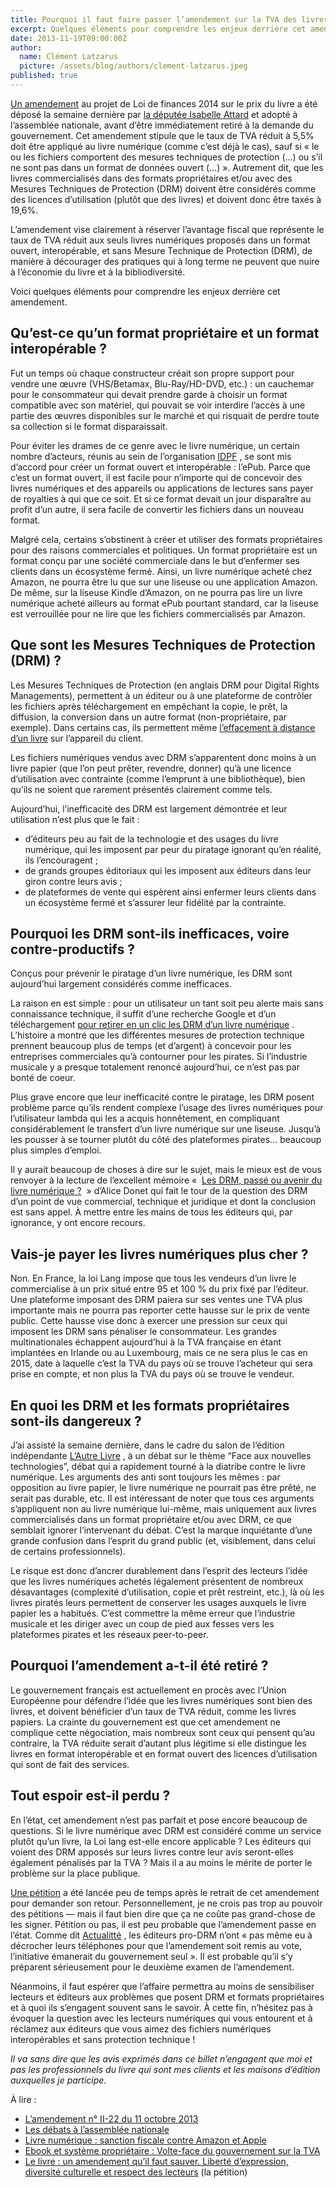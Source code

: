 ```yaml
---
title: Pourquoi il faut faire passer l’amendement sur la TVA des livres numériques
excerpt: Quelques éléments pour comprendre les enjeux derrière cet amendement au projet de Loi de finances 2014 sur le prix du livre a été déposé la semaine dernière par la députée Isabelle Attard et adopté à l’assemblée nationale, avant d’être immédiatement retiré à la demande du gouvernement.
date: 2013-11-19T09:00:00Z
author:
  name: Clément Latzarus
  picture: /assets/blog/authors/clement-latzarus.jpeg
published: true
---
```


[Un amendement](http://www.assemblee-nationale.fr/14/amendements/1395C/AN/22.asp) au projet de Loi de finances 2014 sur le prix du livre a été déposé la semaine dernière par [la députée Isabelle Attard](http://isabelleattard.eelv.fr/amendement-tva-sur-les-livres-numeriques-pour-une-sortie-vers-le-haut-du-conflit-avec-la-commission-europeenne/) et adopté à l’assemblée nationale, avant d’être immédiatement retiré à la demande du gouvernement. Cet amendement stipule que le taux de TVA réduit à 5,5% doit être appliqué au livre numérique (comme c’est déjà le cas), sauf si « le ou les fichiers comportent des mesures techniques de protection (…) ou s’il ne sont pas dans un format de données ouvert (…) ». Autrement dit, que les livres commercialisés dans des formats propriétaires et/ou avec des Mesures Techniques de Protection (DRM) doivent être considérés comme des licences d’utilisation (plutôt que des livres) et doivent donc être taxés à 19,6%.

L’amendement vise clairement à réserver l’avantage fiscal que représente le taux de TVA réduit aux seuls livres numériques proposés dans un format ouvert, interopérable, et sans Mesure Technique de Protection (DRM), de manière à décourager des pratiques qui à long terme ne peuvent que nuire à l’économie du livre et à la bibliodiversité.

Voici quelques éléments pour comprendre les enjeux derrière cet amendement.

## Qu’est-ce qu’un format propriétaire et un format interopérable ?

Fut un temps où chaque constructeur créait son propre support pour vendre une œuvre (VHS/Betamax, Blu-Ray/HD-DVD, etc.) : un cauchemar pour le consommateur qui devait prendre garde à choisir un format compatible avec son matériel, qui pouvait se voir interdire l’accès à une partie des œuvres disponibles sur le marché et qui risquait de perdre toute sa collection si le format disparaissait.

Pour éviter les drames de ce genre avec le livre numérique, un certain nombre d’acteurs, réunis au sein de l’organisation [IDPF](http://idpf.org/) , se sont mis d’accord pour créer un format ouvert et interopérable : l’ePub. Parce que c’est un format ouvert, il est facile pour n’importe qui de concevoir des livres numériques et des appareils ou applications de lectures sans payer de royalties à qui que ce soit. Et si ce format devait un jour disparaître au profit d’un autre, il sera facile de convertir les fichiers dans un nouveau format.

Malgré cela, certains s’obstinent à créer et utiliser des formats propriétaires pour des raisons commerciales et politiques. Un format propriétaire est un format conçu par une société commerciale dans le but d’enfermer ses clients dans un écosystème fermé. Ainsi, un livre numérique acheté chez Amazon, ne pourra être lu que sur une liseuse ou une application Amazon. De même, sur la liseuse Kindle d’Amazon, on ne pourra pas lire un livre numérique acheté ailleurs au format ePub pourtant standard, car la liseuse est verrouillée pour ne lire que les fichiers commercialisés par Amazon.

## Que sont les Mesures Techniques de Protection (DRM) ?

Les Mesures Techniques de Protection (en anglais DRM pour Digital Rights Managements), permettent à un éditeur ou à une plateforme de contrôler les fichiers après téléchargement en empêchant la copie, le prêt, la diffusion, la conversion dans un autre format (non-propriétaire, par exemple). Dans certains cas, ils permettent même [l’effacement à distance d’un livre](http://www.ecrans.fr/Big-Brother-Amazon-la-surprise,7766.html) sur l’appareil du client.

Les fichiers numériques vendus avec DRM s’apparentent donc moins à un livre papier (que l’on peut prêter, revendre, donner) qu’à une licence d’utilisation avec contrainte (comme l’emprunt à une bibliothèque), bien qu’ils ne soient que rarement présentés clairement comme tels.

Aujourd’hui, l’inefficacité des DRM est largement démontrée et leur utilisation n’est plus que le fait :

- d’éditeurs peu au fait de la technologie et des usages du livre numérique, qui les imposent par peur du piratage ignorant qu’en réalité, ils l’encouragent ;
- de grands groupes éditoriaux qui les imposent aux éditeurs dans leur giron contre leurs avis ;
- de plateformes de vente qui espèrent ainsi enfermer leurs clients dans un écosystème fermé et s’assurer leur fidélité par la contrainte.

## Pourquoi les DRM sont-ils inefficaces, voire contre-productifs ?

Conçus pour prévenir le piratage d’un livre numérique, les DRM sont aujourd’hui largement considérés comme inefficaces.

La raison en est simple : pour un utilisateur un tant soit peu alerte mais sans connaissance technique, il suffit d’une recherche Google et d’un téléchargement [pour retirer en un clic les DRM d’un livre numérique](https://nokto.net/post/2010/11/15/Comment-retirer-facilement-les-DRM-d-un-livre-num%C3%A9rique-au-format-ePub) . L’histoire a montré que les différentes mesures de protection technique prennent beaucoup plus de temps (et d’argent) à concevoir pour les entreprises commerciales qu’à contourner pour les pirates. Si l’industrie musicale y a presque totalement renoncé aujourd’hui, ce n’est pas par bonté de coeur.

Plus grave encore que leur inefficacité contre le piratage, les DRM posent problème parce qu’ils rendent complexe l’usage des livres numériques pour l’utilisateur lambda qui les a acquis honnêtement, en compliquant considérablement le transfert d’un livre numérique sur une liseuse. Jusqu’à les pousser à se tourner plutôt du côté des plateformes pirates… beaucoup plus simples d’emploi.

Il y aurait beaucoup de choses à dire sur le sujet, mais le mieux est de vous renvoyer à la lecture de l’excellent mémoire «  [Les DRM, passé ou avenir du livre numérique ?](http://fr.scribd.com/doc/174416078/Les-DRM-passe-ou-avenir-du-livre-numerique)  » d’Alice Donet qui fait le tour de la question des DRM d’un point de vue commercial, technique et juridique et dont la conclusion est sans appel. À mettre entre les mains de tous les éditeurs qui, par ignorance, y ont encore recours.

## Vais-je payer les livres numériques plus cher ?

Non. En France, la loi Lang impose que tous les vendeurs d’un livre le commercialise à un prix situé entre 95 et 100 % du prix fixé par l’éditeur. Une plateforme imposant des DRM paiera sur ses ventes une TVA plus importante mais ne pourra pas reporter cette hausse sur le prix de vente public. Cette hausse vise donc à exercer une pression sur ceux qui imposent les DRM sans pénaliser le consommateur. Les grandes multinationales échappent aujourd’hui à la TVA française en étant implantées en Irlande ou au Luxembourg, mais ce ne sera plus le cas en 2015, date à laquelle c’est la TVA du pays où se trouve l’acheteur qui sera prise en compte, et non plus la TVA du pays où se trouve le vendeur.

## En quoi les DRM et les formats propriétaires sont-ils dangereux ?

J’ai assisté la semaine dernière, dans le cadre du salon de l’édition indépendante [L’Autre Livre](http://www.lautrelivre.fr/) , à un débat sur le thème “Face aux nouvelles technologies”, débat qui a rapidement tourné à la diatribe contre le livre numérique. Les arguments des anti sont toujours les mêmes : par opposition au livre papier, le livre numérique ne pourrait pas être prêté, ne serait pas durable, etc. Il est intéressant de noter que tous ces arguments s’appliquent non au livre numérique lui­-même, mais uniquement aux livres commercialisés dans un format propriétaire et/ou avec DRM, ce que semblait ignorer l’intervenant du débat. C’est la marque inquiétante d’une grande confusion dans l’esprit du grand public (et, visiblement, dans celui de certains professionnels).

Le risque est donc d’ancrer durablement dans l’esprit des lecteurs l’idée que les livres numériques achetés légalement présentent de nombreux désavantages (complexité d’utilisation, copie et prêt restreint, etc.), là où les livres piratés leurs permettent de conserver les usages auxquels le livre papier les a habitués. C’est commettre la même erreur que l’industrie musicale et les diriger avec un coup de pied aux fesses vers les plateformes pirates et les réseaux peer-to-peer.

## Pourquoi l’amendement a-t-il été retiré ?

Le gouvernement français est actuellement en procès avec l’Union Européenne pour défendre l’idée que les livres numériques sont bien des livres, et doivent bénéficier d’un taux de TVA réduit, comme les livres papiers. La crainte du gouvernement est que cet amendement ne complique cette négociation, mais nombreux sont ceux qui pensent qu’au contraire, la TVA réduite serait d’autant plus légitime si elle distingue les livres en format interopérable et en format ouvert des licences d’utilisation qui sont de fait des services.

## Tout espoir est-il perdu ?

En l’état, cet amendement n’est pas parfait et pose encore beaucoup de questions. Si le livre numérique avec DRM est considéré comme un service plutôt qu’un livre, la Loi lang est-elle encore applicable ? Les éditeurs qui voient des DRM apposés sur leurs livres contre leur avis seront-elles également pénalisés par la TVA ? Mais il a au moins le mérite de porter le problème sur la place publique.

[Une pétition](https://secure.avaaz.org/fr/petition/Le_livre_un_amendement_quil_faut_sauver_Liberte_dexpression_diversite_culturelle_et_respect_des_lecteurs/) a été lancée peu de temps après le retrait de cet amendement pour demander son retour. Personnellement, je ne crois pas trop au pouvoir des pétitions — mais il faut bien dire que ça ne coûte pas grand-chose de les signer. Pétition ou pas, il est peu probable que l’amendement passe en l’état. Comme dit [Actualitté](http://www.actualitte.com/legislation/ebook-et-systeme-proprietaire-vote-face-du-gouvernement-sur-la-tva-46350.htm) , les éditeurs pro-DRM n’ont « pas même eu à décrocher leurs téléphones pour que l’amendement soit remis au vote, l’initiative émanerait du gouvernement seul ». Il est probable qu’il s’y préparent sérieusement pour le deuxième examen de l’amendement.

Néanmoins, il faut espérer que l’affaire permettra au moins de sensibiliser lecteurs et éditeurs aux problèmes que posent DRM et formats propriétaires et à quoi ils s’engagent souvent sans le savoir. À cette fin, n’hésitez pas à évoquer la question avec les lecteurs numériques qui vous entourent et à réclamez aux éditeurs que vous aimez des fichiers numériques interopérables et sans protection technique !

_Il va sans dire que les avis exprimés dans ce billet n’engagent que moi et pas les professionnels du livre qui sont mes clients et les maisons d’édition auxquelles je participe._

À lire :

- [L’amendement n° II-22 du 11 octobre 2013](http://www.assemblee-nationale.fr/14/amendements/1395C/AN/22.asp)
- [Les débats à l’assemblée nationale](http://www.assemblee-nationale.fr/14/cri/2013-2014/20140064.asp#P97083)
- [Livre numérique : sanction fiscale contre Amazon et Apple](http://www.actualitte.com/usages/livre-numerique-sanction-fiscale-contre-amazon-et-apple-46330.htm)
- [Ebook et système propriétaire : Volte-face du gouvernement sur la TVA](http://www.actualitte.com/legislation/ebook-et-systeme-proprietaire-vote-face-du-gouvernement-sur-la-tva-46350.htm)
- [Le livre : un amendement qu’il faut sauver. Liberté d’expression, diversité culturelle et respect des lecteurs](https://secure.avaaz.org/fr/petition/Le_livre_un_amendement_quil_faut_sauver_Liberte_dexpression_diversite_culturelle_et_respect_des_lecteurs/) (la pétition)
